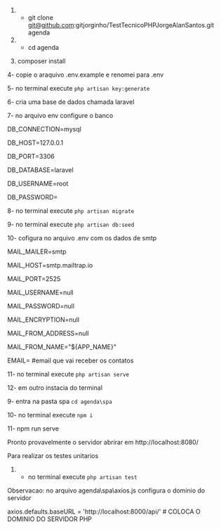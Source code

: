 1. - git clone git@github.com:gitjorginho/TestTecnicoPHPJorgeAlanSantos.git agenda

1. - cd agenda

1. composer install

4- copie o araquivo .env.example e renomei para .env

5- no terminal execute `php artisan key:generate `

6- cria uma base de dados chamada laravel

7- no arquivo env configure o banco

DB\_CONNECTION=mysql

DB\_HOST=127.0.0.1

DB\_PORT=3306

DB\_DATABASE=laravel

DB\_USERNAME=root

DB\_PASSWORD=

8- no terminal execute `php artisan migrate`

9- no terminal execute `php artisan db:seed`

10- cofigura no arquivo .env com os dados de smtp

MAIL\_MAILER=smtp

MAIL\_HOST=smtp.mailtrap.io

MAIL\_PORT=2525

MAIL\_USERNAME=null

MAIL\_PASSWORD=null

MAIL\_ENCRYPTION=null

MAIL\_FROM\_ADDRESS=null

MAIL\_FROM\_NAME="${APP\_NAME}"

EMAIL=     #email que vai receber os contatos

11- no terminal execute `php artisan serve`

12- em outro instacia do terminal

9- entra na pasta spa  `cd agenda\spa`

10- no terminal execute `npm i`

11- npm run serve

Pronto provavelmente o servidor abrirar em http://localhost:8080/


Para realizar os testes unitarios

1. - no terminal execute `php artisan test`


Observacao: no arquivo agenda\spa\axios.js  configura o dominio do servidor

axios.defaults.baseURL = 'http://localhost:8000/api/'   # COLOCA O DOMINIO DO SERVIDOR PHP

